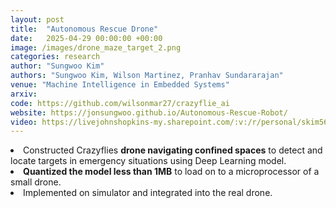 ```yaml
---
layout: post
title:  "Autonomous Rescue Drone"
date:   2025-04-29 00:00:00 +00:00
image: /images/drone_maze_target_2.png
categories: research
author: "Sungwoo Kim"
authors: "Sungwoo Kim, Wilson Martinez, Pranhav Sundararajan"
venue: "Machine Intelligence in Embedded Systems"
arxiv:
code: https://github.com/wilsonmar27/crazyflie_ai
website: https://jonsungwoo.github.io/Autonomous-Rescue-Robot/
video: https://livejohnshopkins-my.sharepoint.com/:v:/r/personal/skim561_jh_edu/Documents/MIES/crazyflies_drone.MP4?csf=1&web=1&nav=eyJyZWZlcnJhbEluZm8iOnsicmVmZXJyYWxBcHAiOiJPbmVEcml2ZUZvckJ1c2luZXNzIiwicmVmZXJyYWxBcHBQbGF0Zm9ybSI6IldlYiIsInJlZmVycmFsTW9kZSI6InZpZXciLCJyZWZlcnJhbFZpZXciOiJNeUZpbGVzTGlua0NvcHkifX0&e=LdQ3Ls
---
```

  <li>Constructed Crazyflies <strong>drone navigating confined spaces</strong> to detect and locate targets in emergency situations using Deep Learning model.</li>
  <li><strong>Quantized the model less than 1MB</strong> to load on to a microprocessor of a small drone. </li>
  <li>Implemented on simulator and integrated into the real drone.</li>